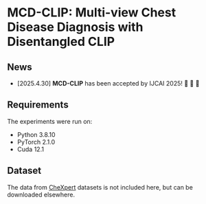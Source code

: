 # MCD-CLIP: Multi-view Chest Disease Diagnosis with Disentangled CLIP
## News
- [2025.4.30] **MCD-CLIP** has been accepted by IJCAI 2025! :star2: :star2: :star2: 
## Requirements
The experiments were run on:
- Python 3.8.10 
- PyTorch 2.1.0
- Cuda 12.1
## Dataset
The data from [CheXpert](https://stanfordmlgroup.github.io/competitions/chexpert/) datasets is not included here, but can be downloaded elsewhere.
